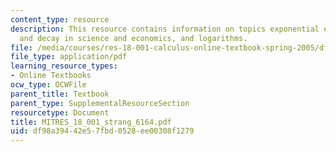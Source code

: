 ```yaml
---
content_type: resource
description: This resource contains information on topics exponential e^x, growth
  and decay in science and economics, and logarithms.
file: /media/courses/res-18-001-calculus-online-textbook-spring-2005/df98a39442e57fbd0528ee00308f1279_MITRES_18_001_strang_6164.pdf
file_type: application/pdf
learning_resource_types:
- Online Textbooks
ocw_type: OCWFile
parent_title: Textbook
parent_type: SupplementalResourceSection
resourcetype: Document
title: MITRES_18_001_strang_6164.pdf
uid: df98a394-42e5-7fbd-0528-ee00308f1279
---
```

